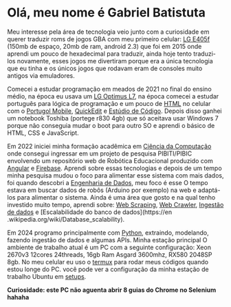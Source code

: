 # Olá, meu nome é Gabriel Batistuta

Meu interesse pela área de tecnologia veio junto com a curiosidade em querer traduzir roms de jogos GBA com meu primeiro celular: [LG E405f](https://www.maiscelular.com.br/fichas-tecnicas/lg/optimus-l3/dual-e405/) (150mb de espaço, 20mb de ram, android 2.3) que foi em 2015 onde aprendi um pouco de hexadecimal para traduzir, ainda hoje tento traduzi-los novamente, esses jogos me divertiram porque era a única tecnologia que eu tinha e os únicos jogos que rodavam eram de consoles muito antigos via emuladores.

Comecei a estudar programação em meados de 2021 no final do ensino médio, na época eu usava um [LG Optimus L7](https://www.tudocelular.com/LG/fichas-tecnicas/n2267/LG-Optimus-L7.html), na época comecei a estudar português para lógica de programação e um pouco de [HTML](https://en.wikipedia.org/wiki/HTML) no celular com o [Portugol Mobile](https://play.google.com/store/apps/details?id=br.erickweil.portugolweb), [QuickEdit](https://play.google.com/store/apps/details?id=com.rhmsoft.edit) e [Estúdio de Código](https://play.google.com/store/apps/details?id=com.alif.ide). Depois disso ganhei um notebook Toshiba (portege r830 4gb) que só aceitava usar Windows 7 porque não conseguia mudar o boot para outro SO e aprendi o básico de HTML, CSS e JavaScript.

Em 2022 iniciei minha formação acadêmica em [Ciência da Computação](https://en.wikipedia.org/wiki/Computer_science) onde consegui ingressar em um projeto de pesquisa PIBITI/PIBIC envolvendo um repositório web de Robótica Educacional produzido com [Angular](https://en.wikipedia.org/wiki/Angular_(web_framework)) e [Firebase](https://en.wikipedia.org/wiki/Firebase). Aprendi sobre essas tecnologias e depois de um tempo minha pesquisa mudou o foco para alimentar esse sistema com mais dados, foi quando descobri a [Engenharia de Dados](https://en.wikipedia.org/wiki/Data_engineering), meu foco é esse O tempo estava em buscar dados de robôs (Arduino por exemplo) na web e adaptá-los para alimentar o sistema. Ainda é uma área que gosto e na qual tenho investido muito tempo, aprendi sobre: ​​[Web Scraping](https://en.wikipedia.org/wiki/Web_scraping), [Web Crawler](https://en.wikipedia.org/wiki/Web_crawler), [Ingestão de dados](https://www.ibm.com/blog/guide-to-data-ingestion/) e [Escalabilidade do banco de dados](https://en .wikipedia.org/wiki/Database_scalability).

Em 2024 programo principalmente com [Python](https://en.wikipedia.org/wiki/Python_(programming_language)), extraindo, modelando, fazendo ingestão de dados e algumas APIs. Minha estação principal O ambiente de trabalho atual é um PC com a seguinte configuração: Xeon 2670v3 12cores 24threads, 16gb Ram Asgard 3600mhz, RX580 2048SP 8gb. No meu celular eu uso o [termux](https://en.wikipedia.org/wiki/Termux) para rodar meus códigos quando estou longe do PC. você pode ver a configuração da minha estação de trabalho Ubuntu em [setups](https://github.com/gabriel-batistuta/setups). 

**Curiosidade: este PC não aguenta abrir 8 guias do Chrome no Selenium hahaha**

